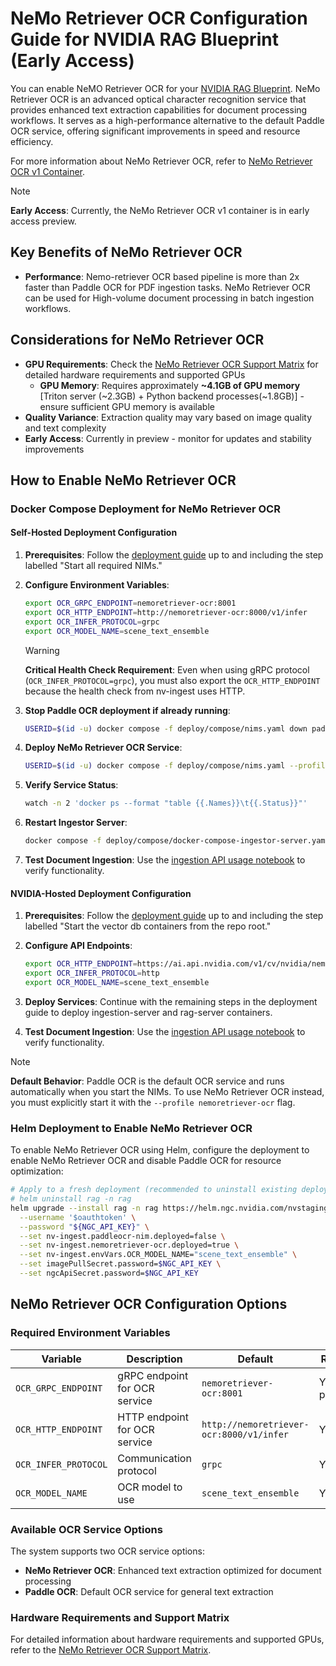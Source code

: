 <!--
  SPDX-FileCopyrightText: Copyright (c) 2025 NVIDIA CORPORATION & AFFILIATES. All rights reserved.
  SPDX-License-Identifier: Apache-2.0
-->
# NeMo Retriever OCR Configuration Guide for NVIDIA RAG Blueprint (Early Access)

You can enable NeMO Retriever OCR for your [NVIDIA RAG Blueprint](readme.md). NeMo Retriever OCR is an advanced optical character recognition service that provides enhanced text extraction capabilities for document processing workflows. It serves as a high-performance alternative to the default Paddle OCR service, offering significant improvements in speed and resource efficiency.

For more information about NeMo Retriever OCR, refer to [NeMo Retriever OCR v1 Container](https://build.nvidia.com/nvidia/nemoretriever-ocr-v1).

> [!Note]
> **Early Access**: Currently, the NeMo Retriever OCR v1 container is in early access preview.


## Key Benefits of NeMo Retriever OCR

- **Performance**: Nemo-retriever OCR based pipeline is more than 2x faster than Paddle OCR for PDF ingestion tasks. NeMo Retriever OCR can be used for High-volume document processing in batch ingestion workflows.

## Considerations for NeMo Retriever OCR

- **GPU Requirements**: Check the [NeMo Retriever OCR Support Matrix](https://docs.nvidia.com/nim/ingestion/image-ocr/latest/support-matrix.html) for detailed hardware requirements and supported GPUs
  - **GPU Memory**: Requires approximately **~4.1GB of GPU memory** [Triton server (~2.3GB) + Python backend processes(~1.8GB)] - ensure sufficient GPU memory is available
- **Quality Variance**: Extraction quality may vary based on image quality and text complexity
- **Early Access**: Currently in preview - monitor for updates and stability improvements


## How to Enable NeMo Retriever OCR

### Docker Compose Deployment for NeMo Retriever OCR

#### Self-Hosted Deployment Configuration

1. **Prerequisites**: Follow the [deployment guide](deploy-docker-self-hosted.md) up to and including the step labelled "Start all required NIMs."

2. **Configure Environment Variables**:
   ```bash
   export OCR_GRPC_ENDPOINT=nemoretriever-ocr:8001
   export OCR_HTTP_ENDPOINT=http://nemoretriever-ocr:8000/v1/infer
   export OCR_INFER_PROTOCOL=grpc
   export OCR_MODEL_NAME=scene_text_ensemble
   ```

   > [!Warning]
   > **Critical Health Check Requirement**: Even when using gRPC protocol (`OCR_INFER_PROTOCOL=grpc`), you must also export the `OCR_HTTP_ENDPOINT` because the health check from nv-ingest uses HTTP.

3. **Stop Paddle OCR deployment if already running**:
   ```bash
   USERID=$(id -u) docker compose -f deploy/compose/nims.yaml down paddle
   ```

4. **Deploy NeMo Retriever OCR Service**:
   ```bash
   USERID=$(id -u) docker compose -f deploy/compose/nims.yaml --profile nemoretriever-ocr up -d
   ```

5. **Verify Service Status**:
   ```bash
   watch -n 2 'docker ps --format "table {{.Names}}\t{{.Status}}"'
   ```

6. **Restart Ingestor Server**:
   ```bash
   docker compose -f deploy/compose/docker-compose-ingestor-server.yaml up -d
   ```

7. **Test Document Ingestion**: Use the [ingestion API usage notebook](../notebooks/ingestion_api_usage.ipynb) to verify functionality.

#### NVIDIA-Hosted Deployment Configuration

1. **Prerequisites**: Follow the [deployment guide](deploy-docker-nvidia-hosted.md) up to and including the step labelled "Start the vector db containers from the repo root."

2. **Configure API Endpoints**:
   ```bash
   export OCR_HTTP_ENDPOINT=https://ai.api.nvidia.com/v1/cv/nvidia/nemoretriever-ocr
   export OCR_INFER_PROTOCOL=http
   export OCR_MODEL_NAME=scene_text_ensemble
   ```

3. **Deploy Services**: Continue with the remaining steps in the deployment guide to deploy ingestion-server and rag-server containers.

4. **Test Document Ingestion**: Use the [ingestion API usage notebook](../notebooks/ingestion_api_usage.ipynb) to verify functionality.

> [!Note]
> **Default Behavior**: Paddle OCR is the default OCR service and runs automatically when you start the NIMs. To use NeMo Retriever OCR instead, you must explicitly start it with the `--profile nemoretriever-ocr` flag.

### Helm Deployment to Enable NeMo Retriever OCR

To enable NeMo Retriever OCR using Helm, configure the deployment to enable NeMo Retriever OCR and disable Paddle OCR for resource optimization:

```bash
# Apply to a fresh deployment (recommended to uninstall existing deployments first)
# helm uninstall rag -n rag
helm upgrade --install rag -n rag https://helm.ngc.nvidia.com/nvstaging/blueprint/charts/nvidia-blueprint-rag-v2.3.0.tgz \
  --username '$oauthtoken' \
  --password "${NGC_API_KEY}" \
  --set nv-ingest.paddleocr-nim.deployed=false \
  --set nv-ingest.nemoretriever-ocr.deployed=true \
  --set nv-ingest.envVars.OCR_MODEL_NAME="scene_text_ensemble" \
  --set imagePullSecret.password=$NGC_API_KEY \
  --set ngcApiSecret.password=$NGC_API_KEY
```

## NeMo Retriever OCR Configuration Options

### Required Environment Variables

| Variable | Description | Default | Required |
|----------|-------------|---------|----------|
| `OCR_GRPC_ENDPOINT` | gRPC endpoint for OCR service | `nemoretriever-ocr:8001` | Yes (on-premises) |
| `OCR_HTTP_ENDPOINT` | HTTP endpoint for OCR service | `http://nemoretriever-ocr:8000/v1/infer` | Yes |
| `OCR_INFER_PROTOCOL` | Communication protocol | `grpc` | Yes |
| `OCR_MODEL_NAME` | OCR model to use | `scene_text_ensemble` | Yes |

### Available OCR Service Options

The system supports two OCR service options:

- **NeMo Retriever OCR**: Enhanced text extraction optimized for document processing
- **Paddle OCR**: Default OCR service for general text extraction

### Hardware Requirements and Support Matrix

For detailed information about hardware requirements and supported GPUs, refer to the [NeMo Retriever OCR Support Matrix](https://docs.nvidia.com/nim/ingestion/image-ocr/latest/support-matrix.html). 

